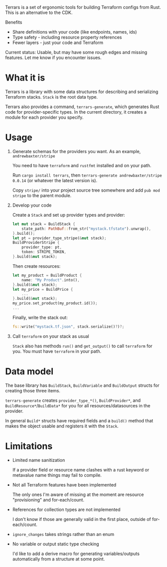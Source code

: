 Terrars is a set of ergonomic tools for building Terraform configs from Rust. This is an alternative to the CDK.

Benefits

- Share definitions with your code (like endpoints, names, ids)
- Type safety - including resource property references
- Fewer layers - just your code and Terraform

Current status: Usable, but may have some rough edges and missing features. Let me know if you encounter issues.

# What it is

Terrars is a library with some data structures for describing and serializing Terraform stacks. `Stack` is the root data type.

Terrars also provides a command, `terrars-generate`, which generates Rust code for provider-specific types. In the current directory, it creates a module for each provider you specify.

# Usage

1. Generate schemas for the providers you want. As an example, `andrewbaxter/stripe`

   You need to have `terraform` and `rustfmt` installed and on your path.

   Run `cargo install terrars`, then `terrars-generate andrewbaxter/stripe 0.0.14` (or whatever the latest version is).

   Copy `stripe/` into your project source tree somewhere and add `pub mod stripe` to the parent module.

2. Develop your code

   Create a `Stack` and set up provider types and provider:

   ```rust
   let mut stack = BuildStack {
       state_path: PathBuf::from_str("mystack.tfstate").unwrap(),
   }.build();
   let pt = provider_type_stripe(&mut stack);
   BuildProviderStripe {
       provider_type: pt,
       token: STRIPE_TOKEN,
   }.build(&mut stack);
   ```

   Then create resources:

   ```rust
   let my_product = BuildProduct {
       name: "My Product".into(),
   }.build(&mut stack);
   let my_price = BuildPrice {
       ...
   }.build(&mut stack);
   my_price.set_product(my_product.id());
   ...
   ```

   Finally, write the stack out:

   ```rust
   fs::write("mystack.tf.json", stack.serialize()?)?;
   ```

3. Call `terraform` on your stack as usual

   `Stack` also has methods `run()` and `get_output()` to call `terraform` for you. You must have `terraform` in your path.

# Data model

The base library has `BuildStack`, `BuildVariable` and `BuildOutput` structs for creating those three items.

`terrars-generate` creates `provider_type_*()`, `BuildProvider*`, and `BuildResource*`/`BuildData*` for you for all resources/datasources in the provider.

In general `Build*` structs have required fields and a `build()` method that makes the object usable and registers it with the `Stack`.

# Limitations

- Limited name sanitization

  If a provider field or resource name clashes with a rust keyword or metavalue name things may fail to compile.

- Not all Terraform features have been implemented

  The only ones I'm aware of missing at the moment are resource "provisioning" and for-each/count.

- References for collection types are not implemented

  I don't know if those are generally valid in the first place, outside of for-each/count.

- `ignore_changes` takes strings rather than an enum

- No variable or output static type checking

  I'd like to add a derive macro for generating variables/outputs automatically from a structure at some point.
